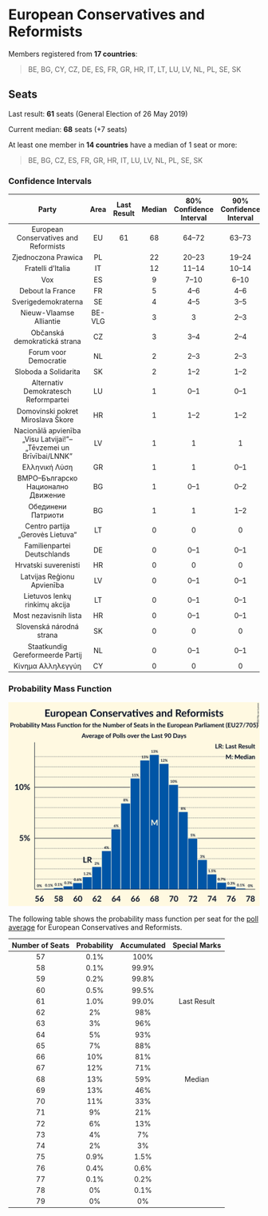 # European Conservatives and Reformists

Members registered from **17 countries**:

> BE, BG, CY, CZ, DE, ES, FR, GR, HR, IT, LT, LU, LV, NL, PL, SE, SK

## Seats

Last result: **61** seats (General Election of 26 May 2019)

Current median: **68** seats (+7 seats)

At least one member in **14 countries** have a median of 1 seat or more:

> BE, BG, CZ, ES, FR, GR, HR, IT, LU, LV, NL, PL, SE, SK

### Confidence Intervals

| Party | Area | Last Result | Median | 80% Confidence Interval | 90% Confidence Interval | 95% Confidence Interval | 99% Confidence Interval |
|:-----:|:----:|:-----------:|:------:|:-----------------------:|:-----------------------:|:-----------------------:|:-----------------------:|
| European Conservatives and Reformists | EU | 61 | 68 | 64–72 | 63–73 | 62–74 | 60–76 |
| Zjednoczona Prawica | PL | | 22 | 20–23 | 19–24 | 19–24 | 18–25 |
| Fratelli d’Italia | IT | | 12 | 11–14 | 10–14 | 10–15 | 9–16 |
| Vox | ES | | 9 | 7–10 | 6–10 | 6–11 | 6–12 |
| Debout la France | FR | | 5 | 4–6 | 4–6 | 0–6 | 0–7 |
| Sverigedemokraterna | SE | | 4 | 4–5 | 3–5 | 3–5 | 3–5 |
| Nieuw-Vlaamse Alliantie | BE-VLG | | 3 | 3 | 2–3 | 2–3 | 2–3 |
| Občanská demokratická strana | CZ | | 3 | 3–4 | 2–4 | 2–4 | 2–5 |
| Forum voor Democratie | NL | | 2 | 2–3 | 2–3 | 2–3 | 2–3 |
| Sloboda a Solidarita | SK | | 2 | 1–2 | 1–2 | 1–2 | 1–2 |
| Alternativ Demokratesch Reformpartei | LU | | 1 | 0–1 | 0–1 | 0–1 | 0–1 |
| Domovinski pokret Miroslava Škore | HR | | 1 | 1–2 | 1–2 | 1–2 | 1–2 |
| Nacionālā apvienība „Visu Latvijai!”–„Tēvzemei un Brīvībai/LNNK” | LV | | 1 | 1 | 1 | 1 | 1 |
| Ελληνική Λύση | GR | | 1 | 1 | 0–1 | 0–1 | 0–1 |
| ВМРО–Българско Национално Движение | BG | | 1 | 0–1 | 0–2 | 0–2 | 0–2 |
| Обединени Патриоти | BG | | 1 | 1 | 1–2 | 1–2 | 1–2 |
| Centro partija „Gerovės Lietuva“ | LT | | 0 | 0 | 0 | 0 | 0 |
| Familienpartei Deutschlands | DE | | 0 | 0–1 | 0–1 | 0–1 | 0–1 |
| Hrvatski suverenisti | HR | | 0 | 0 | 0 | 0 | 0 |
| Latvijas Reģionu Apvienība | LV | | 0 | 0–1 | 0–1 | 0–1 | 0–1 |
| Lietuvos lenkų rinkimų akcija | LT | | 0 | 0–1 | 0–1 | 0–1 | 0–1 |
| Most nezavisnih lista | HR | | 0 | 0–1 | 0–1 | 0–1 | 0–1 |
| Slovenská národná strana | SK | | 0 | 0 | 0 | 0 | 0 |
| Staatkundig Gereformeerde Partij | NL | | 0 | 0–1 | 0–1 | 0–1 | 0–1 |
| Κίνημα Αλληλεγγύη | CY | | 0 | 0 | 0 | 0 | 0 |

### Probability Mass Function

![Graph with seats probability mass function not yet produced](average-2020-05-31-seats-pmf-europeanconservativesandreformists.png "Seats Probability Mass Function")

The following table shows the probability mass function per seat for the [poll average](average-2020-05-31.html) for European Conservatives and Reformists.

| Number of Seats | Probability | Accumulated | Special Marks |
|:---------------:|:-----------:|:-----------:|:-------------:|
| 57 | 0.1% | 100% |  |
| 58 | 0.1% | 99.9% |  |
| 59 | 0.2% | 99.8% |  |
| 60 | 0.5% | 99.5% |  |
| 61 | 1.0% | 99.0% | Last Result |
| 62 | 2% | 98% |  |
| 63 | 3% | 96% |  |
| 64 | 5% | 93% |  |
| 65 | 7% | 88% |  |
| 66 | 10% | 81% |  |
| 67 | 12% | 71% |  |
| 68 | 13% | 59% | Median |
| 69 | 13% | 46% |  |
| 70 | 11% | 33% |  |
| 71 | 9% | 21% |  |
| 72 | 6% | 13% |  |
| 73 | 4% | 7% |  |
| 74 | 2% | 3% |  |
| 75 | 0.9% | 1.5% |  |
| 76 | 0.4% | 0.6% |  |
| 77 | 0.1% | 0.2% |  |
| 78 | 0% | 0.1% |  |
| 79 | 0% | 0% |  |


